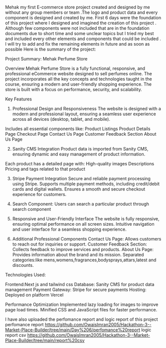 Mehak my first E-commerce store project created and designed by me without any group members or team .The logo and product data and every component is designed and created by me. First 6 days were the foundation of this project where I designed and imagined the creation of this project .
Although few components were not included that are in the foundation documents due to short time and some unclear topics but I tried my best and included every other elements and components that could be included . I will try to add and fix the remaining elements in future and as soon as possible Here is the summary of the project:



Project Summary: Mehak Perfume Store


Overview
Mehak Perfume Store is a fully functional, responsive, and professional eCommerce website designed to sell perfumes online.
The project incorporates all the key concepts and technologies taught in the course, ensuring a modern and user-friendly shopping experience. 
The store is built with a focus on performance, security, and scalability.

Key Features
1. Professional Design and Responsiveness
The website is designed with a modern and professional layout, ensuring a seamless user experience across
 all devices (desktop, tablet, and mobile).

Includes all essential components like:
Product Listings
Product Details Page
Checkout Page
Contact Us Page
Customer Feedback Section
About Us Page

2. Sanity CMS Integration
Product data is imported from Sanity CMS, ensuring dynamic and easy management of product information.

Each product has a detailed page with:
High-quality images
Descriptions
Pricing
and tags related to that product

3. Stripe Payment Integration
Secure and reliable payment processing using Stripe.
Supports multiple payment methods, including credit/debit cards and digital wallets.
Ensures a smooth and secure checkout experience for customers.

4. Search Component:
Users can search a particular product through search component

5. Responsive and User-Friendly Interface
The website is fully responsive, ensuring optimal performance on all screen sizes.
Intuitive navigation and user interface for a seamless shopping experience.

6. Additional Professional Components
Contact Us Page: Allows customers to reach out for inquiries or support.
Customer Feedback Section: Collects feedback to improve services and products.
About Us Page: Provides information about the brand and its mission.
Separated categories:like mens,womens,fragrances,bodysprays,attars,latest and discounts.

Technologies Used:

Frontend:Next js and tailwind css
Database: Sanity CMS for product data management
Payment Gateway: Stripe for secure payments
Hosting: Deployed on platform Vercel

Performance Optimization
Implemented lazy loading for images to improve page load times.
Minified CSS and JavaScript files for faster performance.






I have also uploaded the perfomance report and logic report of this project
perfomance report
https://github.com/OwaisImran2005/Hackathon-3--Market-Place-Builder/tree/main/Day%206/perfomance%20report
logic report csv
https://github.com/OwaisImran2005/Hackathon-3--Market-Place-Builder/tree/main/report%20csv



